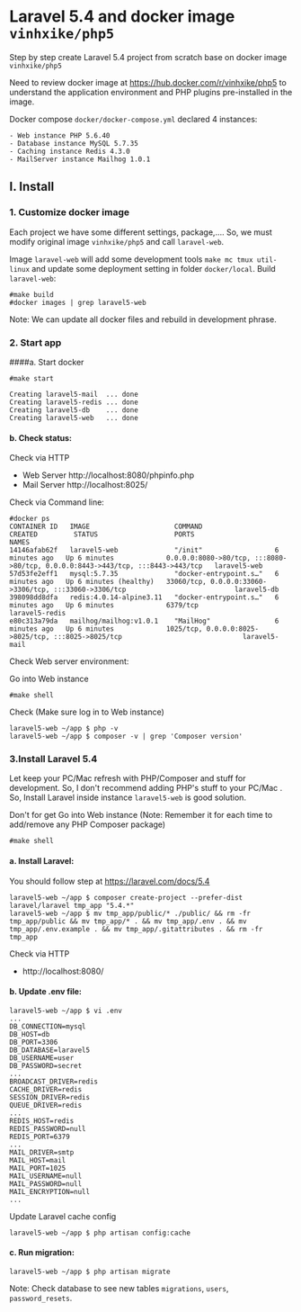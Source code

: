 # Laravel 5.4 and docker image `vinhxike/php5`

Step by step create Laravel 5.4 project from scratch base on docker image `vinhxike/php5`

Need to review docker image at https://hub.docker.com/r/vinhxike/php5 to understand the application environment and PHP plugins pre-installed in the image. 

Docker compose `docker/docker-compose.yml` declared 4 instances:

    - Web instance PHP 5.6.40
    - Database instance MySQL 5.7.35
    - Caching instance Redis 4.3.0
    - MailServer instance Mailhog 1.0.1

## I. Install

### 1. Customize docker image
Each project we have some different settings, package,.... So, we must modify original image `vinhxike/php5` and call `laravel-web`.

Image `laravel-web` will add some development tools `make mc tmux util-linux` and update some deployment setting in folder `docker/local`. Build `laravel-web`:

    #make build
    #docker images | grep laravel5-web

Note: We can update all docker files and rebuild in development phrase.

### 2. Start app 
####a. Start docker

    #make start

    Creating laravel5-mail  ... done
    Creating laravel5-redis ... done
    Creating laravel5-db    ... done
    Creating laravel5-web   ... done


#### b. Check status:
Check via HTTP
- Web Server http://localhost:8080/phpinfo.php
- Mail Server http://localhost:8025/

Check via Command line:

    #docker ps
    CONTAINER ID   IMAGE                     COMMAND                  CREATED         STATUS                   PORTS                                                                            NAMES
    14146afab62f   laravel5-web              "/init"                  6 minutes ago   Up 6 minutes             0.0.0.0:8080->80/tcp, :::8080->80/tcp, 0.0.0.0:8443->443/tcp, :::8443->443/tcp   laravel5-web
    57d53fe2eff1   mysql:5.7.35              "docker-entrypoint.s…"   6 minutes ago   Up 6 minutes (healthy)   33060/tcp, 0.0.0.0:33060->3306/tcp, :::33060->3306/tcp                           laravel5-db
    398098dd8dfa   redis:4.0.14-alpine3.11   "docker-entrypoint.s…"   6 minutes ago   Up 6 minutes             6379/tcp                                                                         laravel5-redis
    e80c313a79da   mailhog/mailhog:v1.0.1    "MailHog"                6 minutes ago   Up 6 minutes             1025/tcp, 0.0.0.0:8025->8025/tcp, :::8025->8025/tcp                              laravel5-mail

Check Web server environment:

Go into Web instance

    #make shell

Check (Make sure log in to Web instance)

    laravel5-web ~/app $ php -v
    laravel5-web ~/app $ composer -v | grep 'Composer version'

### 3.Install Laravel 5.4

Let keep your PC/Mac refresh with PHP/Composer and stuff for development. So, I don't recommend adding PHP's stuff to your PC/Mac 
. So, Install Laravel inside instance `laravel5-web` is good solution.

Don't for get Go into Web instance (Note: Remember it for each time to add/remove any PHP Composer package)

    #make shell

#### a. Install Laravel:

You should follow step at https://laravel.com/docs/5.4

    laravel5-web ~/app $ composer create-project --prefer-dist laravel/laravel tmp_app "5.4.*"
    laravel5-web ~/app $ mv tmp_app/public/* ./public/ && rm -fr tmp_app/public && mv tmp_app/* . && mv tmp_app/.env . && mv tmp_app/.env.example . && mv tmp_app/.gitattributes . && rm -fr tmp_app

Check via HTTP
- http://localhost:8080/

#### b. Update .env file:

    laravel5-web ~/app $ vi .env
    ...
    DB_CONNECTION=mysql
    DB_HOST=db
    DB_PORT=3306
    DB_DATABASE=laravel5
    DB_USERNAME=user
    DB_PASSWORD=secret
    ...
    BROADCAST_DRIVER=redis
    CACHE_DRIVER=redis
    SESSION_DRIVER=redis
    QUEUE_DRIVER=redis
    ...
    REDIS_HOST=redis
    REDIS_PASSWORD=null
    REDIS_PORT=6379
    ...
    MAIL_DRIVER=smtp
    MAIL_HOST=mail
    MAIL_PORT=1025
    MAIL_USERNAME=null
    MAIL_PASSWORD=null
    MAIL_ENCRYPTION=null
    ...
    

Update Laravel cache config

    laravel5-web ~/app $ php artisan config:cache

#### c. Run migration:

    laravel5-web ~/app $ php artisan migrate

Note: Check database to see new tables `migrations`, `users`, `password_resets`.

